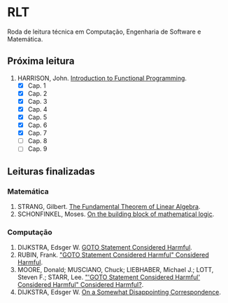 # RLT

Roda de leitura técnica em Computação, Engenharia de Software e Matemática.

## Próxima leitura

1. HARRISON, John. [Introduction to Functional Programming](./computacao/introduction_to_functional_programming.md).
    - [x] Cap. 1
    - [x] Cap. 2
    - [x] Cap. 3
    - [x] Cap. 4
    - [x] Cap. 5
    - [x] Cap. 6
    - [x] Cap. 7
    - [ ] Cap. 8
    - [ ] Cap. 9

## Leituras finalizadas

### Matemática

1. STRANG, Gilbert. [The Fundamental Theorem of Linear Algebra](matematica/the_fundamental_theorem_of_linear_algebra_strang.md).
2. SCHONFINKEL, Moses. [On the building block of mathematical logic](./matematica/on_the_building_block_of_mathematical_logic.md).

### Computação

1. DIJKSTRA, Edsger W. [GOTO Statement Considered Harmful](computacao/goto_considered_harmful.md).
2. RUBIN, Frank. ["GOTO Statement Considered Harmful" Considered Harmful](computacao/goto_considered_harmful_2.md).
3. MOORE, Donald; MUSCIANO, Chuck; LIEBHABER, Michael J.; LOTT, Steven F.; STARR, Lee. ["'GOTO Statement Considered Harmful' Considered Harmful" Considered Harmful?](computacao/goto_considered_harmful_3.md).
4. DIJKSTRA, Edsger W. [On a Somewhat Disappointing Correspondence](computacao/goto_considered_harmful_4.md).
